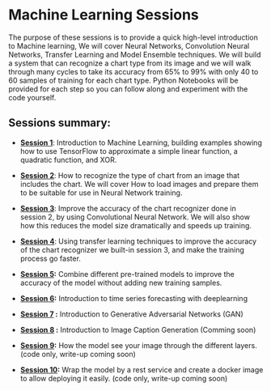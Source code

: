 # Machine Learning Sessions

The purpose of these sessions is to provide a quick high-level introduction to Machine learning, We will cover Neural Networks, Convolution Neural Networks, Transfer Learning and Model Ensemble techniques. We will build a system that can recognize a chart type from its image and we will walk through many cycles to take its accuracy from 65% to 99% with only 40 to 60 samples of training for each chart type. Python Notebooks will be provided for each step so you can follow along and experiment with the code yourself.

## Sessions summary:

* **[Session 1](https://github.com/mohmiim/MLIntroduction/tree/master/session-1/README.md "Session 1")**: 
   Introduction to Machine Learning, building examples showing how to use TensorFlow to approximate a simple linear function, a quadratic function, and XOR.

* **[Session 2](https://github.com/mohmiim/MLIntroduction/tree/master/session-2/README.md "Session 2")**: 
   How to recognize the type of chart from an image that includes the chart. We will cover How to load images and prepare them to be suitable for use in Neural Network training.
   
* **[Session 3](https://github.com/mohmiim/MLIntroduction/blob/master/session-3/README.md "Session 3")**:
   Improve the accuracy of the chart recognizer done in session 2, by using Convolutional Neural Network. We will also show how this reduces the model size dramatically and speeds up training.
   
* **[Session 4](https://github.com/mohmiim/MLIntroduction/blob/master/session-4 "Session 4")**:
   Using transfer learning techniques to improve the accuracy of the chart recognizer we built-in session 3, and make the training process go faster.
   
* **[Session 5](https://github.com/mohmiim/MLIntroduction/blob/master/session-5 "Session 5"):**
   Combine different pre-trained models to improve the accuracy of the model without adding new training samples.
   
* **[Session 6](https://github.com/mohmiim/MLIntroduction/tree/master/session-6):** Introduction to time series forecasting with deeplearning

* **[Session 7](https://github.com/mohmiim/MLIntroduction/tree/master/session-7) :** Introduction to Generative Adversarial Networks (GAN)

* **[Session 8](https://github.com/mohmiim/MLIntroduction/tree/master/image-caption) :** Introduction to Image Caption Generation (Comming soon)

* **[Session 9](https://github.com/mohmiim/MLIntroduction/tree/master/Visualize "Session 6"):**
   How the model see your image through the different layers. (code only, write-up coming soon)
   
* **[Session 10](https://github.com/mohmiim/MLIntroduction/tree/master/ChartRecognitionRest "Session 7"):**
   Wrap the model by a rest service and create a docker image to allow deploying it easily. (code only, write-up coming soon)
   

